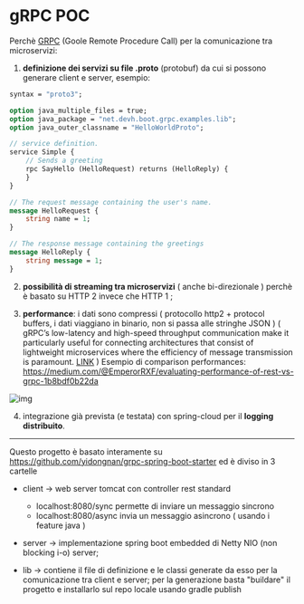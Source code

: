 # gRPC POC 

Perchè [GRPC](https://grpc.io/docs/languages/java/basics/) (Goole Remote Procedure Call) per la comunicazione tra microservizi:

1) **definizione dei servizi su file .proto** (protobuf) da cui si possono generare client e server, esempio:

```protobuf
syntax = "proto3";

option java_multiple_files = true;
option java_package = "net.devh.boot.grpc.examples.lib";
option java_outer_classname = "HelloWorldProto";

// service definition.
service Simple {
    // Sends a greeting
    rpc SayHello (HelloRequest) returns (HelloReply) {
    }
}

// The request message containing the user's name.
message HelloRequest {
    string name = 1;
}

// The response message containing the greetings
message HelloReply {
    string message = 1;
}
```

2) **possibilità di streaming tra microservizi** ( anche bi-direzionale ) perchè è basato su HTTP 2 invece che HTTP 1 ;

3) **performance**: i dati sono compressi ( protocollo http2 + protocol buffers, i dati viaggiano in binario, non si passa alle stringhe JSON  ) ( gRPC’s low-latency and high-speed throughput communication make it particularly useful for connecting architectures that consist of lightweight microservices where the efficiency of message transmission is paramount. [LINK](https://blog.dreamfactory.com/grpc-vs-rest-how-does-grpc-compare-with-traditional-rest-apis/) ) 
Esempio di comparison performances:  https://medium.com/@EmperorRXF/evaluating-performance-of-rest-vs-grpc-1b8bdf0b22da 

![img](https://miro.medium.com/max/2000/1*fPilxI_9oncBC1bJSh4Hsg.png)

4) integrazione già prevista (e testata) con spring-cloud per il **logging distribuito**.

___



Questo progetto è basato interamente su https://github.com/yidongnan/grpc-spring-boot-starter ed è diviso in 3 cartelle


- client -> web server tomcat con controller rest standard

  - localhost:8080/sync permette di inviare un messaggio sincrono
  - localhost:8080/async invia un messaggio asincrono ( usando i feature java )
    

- server -> implementazione spring boot embedded di Netty NIO (non blocking i-o) server;

- lib  -> contiene il file di definizione e le classi generate da esso per la comunicazione tra client e server; per la generazione basta "buildare" il progetto e installarlo sul repo locale usando gradle publish



